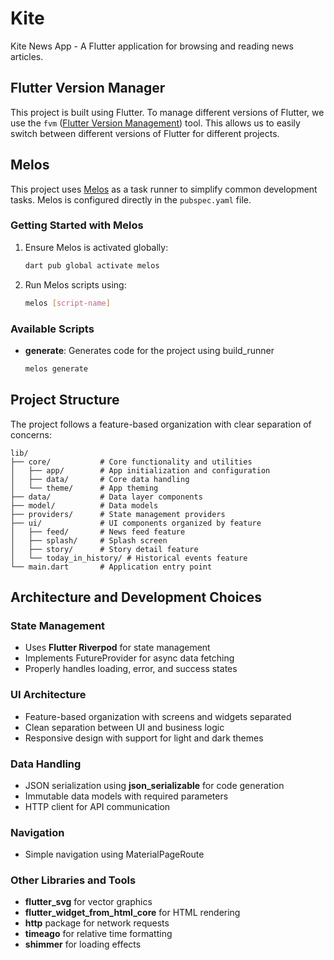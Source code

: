 # Kite

Kite News App - A Flutter application for browsing and reading news articles.

## Flutter Version Manager

This project is built using Flutter. To manage different versions of Flutter, we use the `fvm` ([Flutter Version
Management](https://fvm.app/documentation/getting-started)) tool. This allows us to easily switch between different
versions of Flutter for different projects.

## Melos

This project uses [Melos](https://melos.invertase.dev/) as a task runner to simplify common development tasks. Melos is
configured directly in the `pubspec.yaml` file.

### Getting Started with Melos

1. Ensure Melos is activated globally:
   ```bash
   dart pub global activate melos
   ```

2. Run Melos scripts using:
   ```bash
   melos [script-name]
   ```

### Available Scripts

- **generate**: Generates code for the project using build_runner
  ```bash
  melos generate
  ```

## Project Structure

The project follows a feature-based organization with clear separation of concerns:

```
lib/
├── core/           # Core functionality and utilities
│   ├── app/        # App initialization and configuration
│   ├── data/       # Core data handling
│   └── theme/      # App theming
├── data/           # Data layer components
├── model/          # Data models
├── providers/      # State management providers
├── ui/             # UI components organized by feature
│   ├── feed/       # News feed feature
│   ├── splash/     # Splash screen
│   ├── story/      # Story detail feature
│   └── today_in_history/ # Historical events feature
└── main.dart       # Application entry point
```

## Architecture and Development Choices

### State Management

- Uses **Flutter Riverpod** for state management
- Implements FutureProvider for async data fetching
- Properly handles loading, error, and success states

### UI Architecture

- Feature-based organization with screens and widgets separated
- Clean separation between UI and business logic
- Responsive design with support for light and dark themes

### Data Handling

- JSON serialization using **json_serializable** for code generation
- Immutable data models with required parameters
- HTTP client for API communication

### Navigation

- Simple navigation using MaterialPageRoute

### Other Libraries and Tools

- **flutter_svg** for vector graphics
- **flutter_widget_from_html_core** for HTML rendering
- **http** package for network requests
- **timeago** for relative time formatting
- **shimmer** for loading effects
